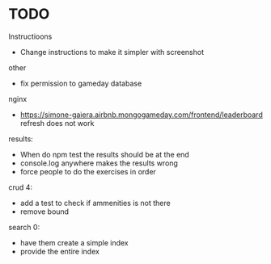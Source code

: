 # TODO


Instructioons
- Change instructions to make it simpler with screenshot

other
- fix permission to gameday database

nginx
- https://simone-gaiera.airbnb.mongogameday.com/frontend/leaderboard refresh does not work


results:
- When do npm test the results should be at the end
- console.log anywhere makes the results wrong
- force people to do the exercises in order


crud 4: 
- add a test to check if ammenities is not there
- remove bound


search 0:
- have them create a simple index
- provide the entire index

